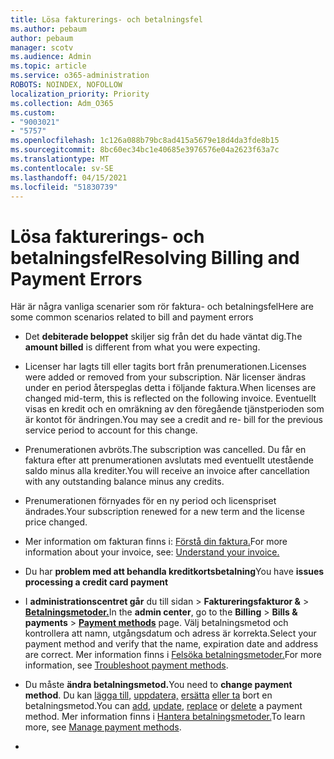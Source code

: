 ```yaml
---
title: Lösa fakturerings- och betalningsfel
ms.author: pebaum
author: pebaum
manager: scotv
ms.audience: Admin
ms.topic: article
ms.service: o365-administration
ROBOTS: NOINDEX, NOFOLLOW
localization_priority: Priority
ms.collection: Adm_O365
ms.custom:
- "9003021"
- "5757"
ms.openlocfilehash: 1c126a088b79bc8ad415a5679e18d4da3fde8b15
ms.sourcegitcommit: 8bc60ec34bc1e40685e3976576e04a2623f63a7c
ms.translationtype: MT
ms.contentlocale: sv-SE
ms.lasthandoff: 04/15/2021
ms.locfileid: "51830739"
---
```

# <a name="resolving-billing-and-payment-errors"></a><span data-ttu-id="20329-102">Lösa fakturerings- och betalningsfel</span><span class="sxs-lookup"><span data-stu-id="20329-102">Resolving Billing and Payment Errors</span></span>

<span data-ttu-id="20329-103">Här är några vanliga scenarier som rör faktura- och betalningsfel</span><span class="sxs-lookup"><span data-stu-id="20329-103">Here are some common scenarios related to bill and payment errors</span></span>

- <span data-ttu-id="20329-104">Det  **debiterade beloppet** skiljer sig från det du hade väntat dig.</span><span class="sxs-lookup"><span data-stu-id="20329-104">The  **amount billed** is different from what you were expecting.</span></span>
- <span data-ttu-id="20329-105">Licenser har lagts till eller tagits bort från prenumerationen.</span><span class="sxs-lookup"><span data-stu-id="20329-105">Licenses were added or removed from your subscription.</span></span> <span data-ttu-id="20329-106">När licenser ändras under en period återspeglas detta i följande faktura.</span><span class="sxs-lookup"><span data-stu-id="20329-106">When licenses are changed mid-term, this is reflected on the following invoice.</span></span> <span data-ttu-id="20329-107">Eventuellt visas en kredit och en omräkning av den föregående tjänstperioden som är kontot för ändringen.</span><span class="sxs-lookup"><span data-stu-id="20329-107">You may see a credit and re- bill for the previous service period to account for this change.</span></span>
- <span data-ttu-id="20329-108">Prenumerationen avbröts.</span><span class="sxs-lookup"><span data-stu-id="20329-108">The subscription was cancelled.</span></span> <span data-ttu-id="20329-109">Du får en faktura efter att prenumerationen avslutats med eventuellt utestående saldo minus alla krediter.</span><span class="sxs-lookup"><span data-stu-id="20329-109">You will receive an invoice after cancellation with any outstanding balance minus any credits.</span></span>
- <span data-ttu-id="20329-110">Prenumerationen förnyades för en ny period och licenspriset ändrades.</span><span class="sxs-lookup"><span data-stu-id="20329-110">Your subscription renewed for a new term and the license price changed.</span></span>
- <span data-ttu-id="20329-111">Mer information om fakturan finns i:  [Förstå din faktura.](https://docs.microsoft.com/microsoft-365/commerce/billing-and-payments/understand-your-invoice2)</span><span class="sxs-lookup"><span data-stu-id="20329-111">For more information about your invoice, see:  [Understand your invoice.](https://docs.microsoft.com/microsoft-365/commerce/billing-and-payments/understand-your-invoice2)</span></span>
- <span data-ttu-id="20329-112">Du har  **problem med att behandla kreditkortsbetalning**</span><span class="sxs-lookup"><span data-stu-id="20329-112">You have  **issues processing a credit card payment**</span></span>
- <span data-ttu-id="20329-113">I **administrationscentret går** du till sidan    >   **Faktureringsfakturor &**   >   **[Betalningsmetoder.](https://go.microsoft.com/fwlink/p/?linkid=2018806)**</span><span class="sxs-lookup"><span data-stu-id="20329-113">In the  **admin center**, go to the  **Billing**  >  **Bills & payments**  >  **[Payment methods](https://go.microsoft.com/fwlink/p/?linkid=2018806)** page.</span></span> <span data-ttu-id="20329-114">Välj betalningsmetod och kontrollera att namn, utgångsdatum och adress är korrekta.</span><span class="sxs-lookup"><span data-stu-id="20329-114">Select your payment method and verify that the name, expiration date and address are correct.</span></span> <span data-ttu-id="20329-115">Mer information finns i [Felsöka betalningsmetoder.](https://docs.microsoft.com/microsoft-365/commerce/billing-and-payments/manage-payment-methods#troubleshoot-payment-methods)</span><span class="sxs-lookup"><span data-stu-id="20329-115">For more information, see  [Troubleshoot payment methods](https://docs.microsoft.com/microsoft-365/commerce/billing-and-payments/manage-payment-methods#troubleshoot-payment-methods).</span></span>

- <span data-ttu-id="20329-116">Du måste **ändra betalningsmetod.**</span><span class="sxs-lookup"><span data-stu-id="20329-116">You need to  **change payment method**.</span></span> <span data-ttu-id="20329-117">Du kan [lägga till,](https://docs.microsoft.com/microsoft-365/commerce/billing-and-payments/manage-payment-methods?view=o365-worldwide#add-a-payment-method)  [uppdatera,](https://docs.microsoft.com/microsoft-365/commerce/billing-and-payments/manage-payment-methods?view=o365-worldwide#update-payment-method-details)  [ersätta](https://docs.microsoft.com/microsoft-365/commerce/billing-and-payments/manage-payment-methods?view=o365-worldwide#replace-a-payment-method)  [eller ta](https://docs.microsoft.com/microsoft-365/commerce/billing-and-payments/manage-payment-methods?view=o365-worldwide#delete-a-payment-method)  bort en betalningsmetod.</span><span class="sxs-lookup"><span data-stu-id="20329-117">You can [add](https://docs.microsoft.com/microsoft-365/commerce/billing-and-payments/manage-payment-methods?view=o365-worldwide#add-a-payment-method),  [update](https://docs.microsoft.com/microsoft-365/commerce/billing-and-payments/manage-payment-methods?view=o365-worldwide#update-payment-method-details),  [replace](https://docs.microsoft.com/microsoft-365/commerce/billing-and-payments/manage-payment-methods?view=o365-worldwide#replace-a-payment-method)  or  [delete](https://docs.microsoft.com/microsoft-365/commerce/billing-and-payments/manage-payment-methods?view=o365-worldwide#delete-a-payment-method)  a payment method.</span></span> <span data-ttu-id="20329-118">Mer information finns i [Hantera betalningsmetoder.](https://docs.microsoft.com/microsoft-365/commerce/billing-and-payments/manage-payment-methods?view=o365-worldwide)</span><span class="sxs-lookup"><span data-stu-id="20329-118">To learn more, see  [Manage payment methods](https://docs.microsoft.com/microsoft-365/commerce/billing-and-payments/manage-payment-methods?view=o365-worldwide).</span></span>
- 